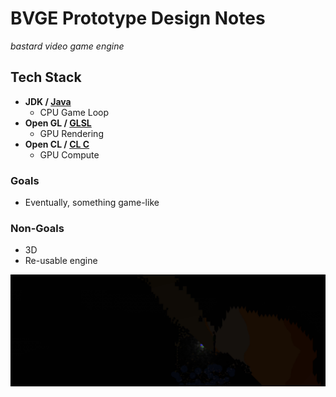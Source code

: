 
BVGE Prototype Design Notes
=
_bastard video game engine_

Tech Stack
-
- **JDK / [Java](https://docs.oracle.com/en/java/javase/21/docs/api/index.html)** 
  - CPU Game Loop
- **Open GL / [GLSL](https://www.khronos.org/opengl/wiki/Core_Language_(GLSL))**
  - GPU Rendering 
- **Open CL / [CL C](https://man.opencl.org/)**
  - GPU Compute

### Goals

- Eventually, something game-like

### Non-Goals
- 3D
- Re-usable engine

![alt text](https://github.com/controllerface/bvge/blob/main/src/main/resources/img/screenshot2.png)
